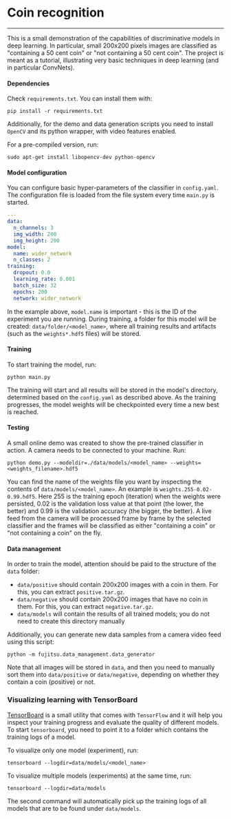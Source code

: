 # Coin recognition
---

This is a small demonstration of the capabilities of discriminative models in deep learning. In particular, small 200x200 pixels images are classified as "containing a 50 cent coin" or "not containing a 50 cent coin". The project is meant as a tutorial, illustrating very basic techniques in deep learning (and in particular ConvNets).

#### Dependencies
Check `requirements.txt`. You can install them with:

```
pip install -r requirements.txt
```

Additionally, for the demo and data generation scripts you need to install `OpenCV` and its python wrapper, with video features enabled. 

For a pre-compiled version, run:

```
sudo apt-get install libopencv-dev python-opencv
```

#### Model configuration
You can configure basic hyper-parameters of the classifier in `config.yaml`. The configuration file is loaded from the file system every time `main.py` is started.

```yaml
---
data:
  n_channels: 3
  img_width: 200
  img_height: 200
model:
  name: wider_network
  n_classes: 2
training:
  dropout: 0.0
  learning_rate: 0.001
  batch_size: 32
  epochs: 200
  network: wider_network
```

In the example above, `model.name` is important - this is the ID of the experiment you are running. During training, a folder for this model will be created: `data/folder/<model_name>`, where all training results and artifacts (such as the `weights*.hdf5` files) will be stored.

#### Training
To start training the model, run:

```
python main.py
```

The training will start and all results will be stored in the model's directory, determined based on the `config.yaml` as described above. As the training progresses, the model weights will be checkpointed every time a new best is reached.

#### Testing
A small online demo was created to show the pre-trained classifier in action. A camera needs to be connected to your machine. Run:

```
python demo.py --modeldir=./data/models/<model_name> --weights=<weights_filename>.hdf5
```

You can find the name of the weights file you want by inspecting the contents of `data/models/<model_name>`. An example is `weights.255-0.02-0.99.hdf5`. Here 255 is the training epoch (iteration) when the weights were persisted, 0.02 is the validation loss value at that point (the lower, the better) and 0.99 is the validation accuracy (the bigger, the better).
A live feed from the camera will be processed frame by frame by the selected classifier and the frames will be classified as either "containing a coin" or "not containing a coin" on the fly.

#### Data management
In order to train the model, attention should be paid to the structure of the `data` folder:

* `data/positive` should contain 200x200 images with a coin in them. For this, you can extract `positive.tar.gz`.
* `data/negative` should contain 200x200 images that have no coin in them. For this, you can extract `negative.tar.gz`.
* `data/models` will contain the results of all trained models; you do not need to create this directory manually

Additionally, you can generate new data samples from a camera video feed using this script:

```
python -m fujitsu.data_management.data_generator
```

Note that all images will be stored in `data`, and then you need to manually sort them into `data/positive` or `data/negative`, depending on whether they contain a coin (positive) or not.

### Visualizing learning with TensorBoard
[TensorBoard](https://www.tensorflow.org/get_started/summaries_and_tensorboard) is a small utility that comes with `TensorFlow` and it will help you inspect your training progress and evaluate the quality of different models. 
To start `tensorboard`, you need to point it to a folder which contains the training logs of a model.

To visualize only one model (experiment), run:

```
tensorboard --logdir=data/models/<model_name>
```

To visualize multiple models (experiments) at the same time, run:

```
tensorboard --logdir=data/models
```

The second command will automatically pick up the training logs of all models that are to be found under `data/models`.
